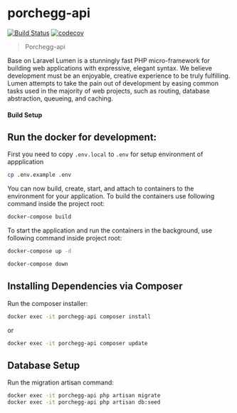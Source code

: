 # porchegg-api
[![Build Status](https://travis-ci.com/nppi3enz/porchegg-api.svg?token=x1gvofY5ULJm5fexMUJE&branch=master)](https://travis-ci.com/nppi3enz/porchegg-api)
[![codecov](https://codecov.io/gh/nppi3enz/porchegg-api/branch/master/graph/badge.svg?token=9R8TzUdJgk)](https://codecov.io/gh/nppi3enz/porchegg-api)

> Porchegg-api

Base on Laravel Lumen is a stunningly fast PHP micro-framework for building web applications with expressive, elegant syntax. We believe development must be an enjoyable, creative experience to be truly fulfilling. Lumen attempts to take the pain out of development by easing common tasks used in the majority of web projects, such as routing, database abstraction, queueing, and caching.

#### Build Setup


Run the docker for development:
---------------------
First you need to copy `.env.local` to `.env` for setup environment of appplication

``` bash
cp .env.example .env
```

You can now build, create, start, and attach to containers to the environment for your application. To build the containers use following command inside the project root:

```bash
docker-compose build
```

To start the application and run the containers in the background, use following command inside project root:

```bash
docker-compose up -d
```
```bash
docker-compose down
```

Installing Dependencies via Composer
------------------------------------
Run the composer installer:

```bash
docker exec -it porchegg-api composer install
```
or
```bash
docker exec -it porchegg-api composer update
```

Database Setup
------------------------------------
Run the migration artisan command:
```bash
docker exec -it porchegg-api php artisan migrate
docker exec -it porchegg-api php artisan db:seed
```
